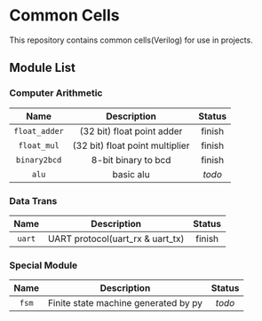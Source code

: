 # Common Cells

This repository contains common cells(Verilog) for use in projects.

## Module List

### Computer Arithmetic


| Name | Description | Status |
| :-: | :-: | :-: |
| `float_adder` | (32 bit) float point adder | finish |
| `float_mul` | (32 bit) float point multiplier | finish |
| `binary2bcd` | 8-bit binary to bcd | finish |
| `alu` | basic alu | *todo* |

### Data Trans


| Name | Description | Status |
| :-: | :-: | :-: |
| `uart` | UART protocol(uart_rx & uart_tx) | finish |


### Special Module


| Name | Description | Status |
| :-: | :-: | :-: |
| `fsm` | Finite state machine generated by py | *todo* |